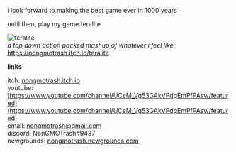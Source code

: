 i look forward to making the best game ever in 1000 years

until then, play my game teralite

![teralite](https://imgur.com/oM9PUNY.png)    
*a top down action packed mashup of whatever i feel like*    
https://nongmotrash.itch.io/teralite

**links**

itch: [nongmotrash.itch.io](https://nongmotrash.itch.io/ "click me pls")    
youtube: [https://www.youtube.com/channel/UCeM_Vg53GAkVPdgEmPfPAsw/featured](https://www.youtube.com/channel/UCeM_Vg53GAkVPdgEmPfPAsw/featured)     
email: nongmotrash@gmail.com    
discord: NonGMOTrash#9437   
newgrounds: [nongmotrash.newgrounds.com](https://nongmotrash.newgrounds.com/ "click me pls")


